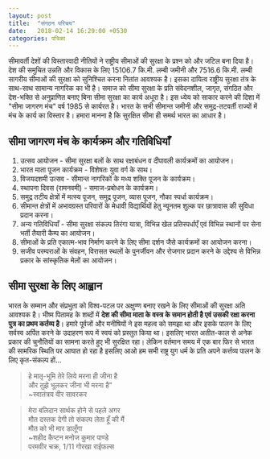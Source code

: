 ```yaml
---
layout: post
title:  "संगठन परिचय"
date:   2018-02-14 16:29:00 +0530
categories: पत्रिका
---
```


सीमावर्ती देशों की विस्तारवादी नीतियों ने राष्ट्रीय सीमाओं की सुरक्षा के प्रश्न को और जटिल बना दिया है। देश की समुचित उन्नति और विकास के लिए 15106.7&nbsp;कि.मी. लम्बी जमीनी और 7516.6&nbsp;कि.मी. लम्बी सागरीय सीमाओं की सुरक्षा को सुनिश्चित करना नितांत आवश्यक है। इसका दायित्व राष्ट्रीय सुरक्षा तंत्र के साथ-साथ सामान्य नागरिक का भी है। समाज को सीमा सुरक्षा के प्रति संवेदनशील, जागृत, संगठित और देश-भक्ति से अनुप्राणित बनाए बिना सीमा सुरक्षा का कार्य अधूरा है। इस ध्येय को साकार करने की दिशा में "सीमा जागरण मंच" वर्ष&nbsp;1985 से कार्यरत है। भारत के सभी सीमान्त जमीनी और समुद्र-तटवर्ती राज्यों में मंच के कार्य का विस्तार है। हमारा मानना है कि सुरक्षित सीमा ही समर्थ भारत का आधार है।

सीमा जागरण मंच के कार्यक्रम और गतिविधियाँ
----

1. उत्सव आयोजन - सीमा सुरक्षा बलों के साथ रक्षाबंधन व दीपावली कार्यक्रमों का आयोजन।
2. भारत माता पूजन कार्यक्रम - विशेषतः युवा वर्ग के साथ।
3. विजयदशमी उत्सव - सीमान्त नागरिकों के मध्य शक्ति पूजन के कार्यक्रम।
4. स्थापना दिवस (रामनवमी) - समाज-प्रबोधन के कार्यक्रम।
5. समुद्र तटीय क्षेत्रों में मत्स्य पूजन, समुद्र पूजन, व्यास पूजन, नौका स्पर्धा कार्यक्रम।
6. सीमान्त क्षेत्रों में अभावग्रस्त परिवारों के मेधावी विद्यार्थियों हेतु न्यूनतम शुल्क पर छात्रावास की सुविधा प्रदान करना।
7. अन्य गतिविधियाँ - सीमा सुरक्षा संकल्प तिरंगा यात्रा, विभिन्न खेल प्रतिस्पर्धाएँ एवं विभिन्न स्थानों पर सेना भर्ती तैयारी कैम्प का आयोजन।
8. सीमाओं के प्रति एकात्म-भाव निर्माण करने के लिए सीमा दर्शन जैसे कार्यक्रमों का आयोजन करना।
9. सजीव परम्पराओं के संवहन, विरासत स्थलों के पुनर्जीवन और रोजगार प्रदान करने के उद्देश्य से विभिन्न प्रकार के सांस्कृतिक मेलों का आयोजन।

सीमा सुरक्षा के लिए आह्वान
---

भारत के सम्मान और संप्रभुता को विश्व-पटल पर अक्षुण्ण बनाए रखने के लिए सीमाओं की सुरक्षा अति आवश्यक है। भीष्म पितामह के शब्दों में **देश की सीमा माता के वस्त्र के समान होती है एवं उसकी रक्षा करना पुत्र का प्रथम कर्तव्य है**। हमारे पूर्वजों और मनीषियों ने इस महत्व को समझा था और इसके पालन के लिए सर्वस्व अर्पित करने के उदाहरण रूप में स्वयं को प्रस्तुत किया था। इसलिए भारत अतीत-काल से अनेक प्रकार की चुनौतियों का सामना करते हुए भी सुरक्षित रहा। लेकिन वर्तमान समय में एक बार फिर से भारत की सामरिक स्थिति पर आघात हो रहा है इसलिए आओ हम सभी राष्ट्र युग धर्म के प्रति अपने कर्त्तव्य पालन के लिए कृत-संकल्प हों...

> हे मातृ-भूमि तेरे लिये मरना ही जीना है  
और तुझे भूलकर जीना भी मरना है"  
~स्वातंत्रय वीर सावरकर

> मेरा बलिदान सार्थक होने से पहले अगर  
मौत दस्तक देगी तो संकल्प लेता हूँ की मैं  
मौत को भी मार डालूँगा  
~शहीद कैप्टन मनोज कुमार पाण्डे  
परमवीर चक्र, 1/11 गोरखा राईफल्स
